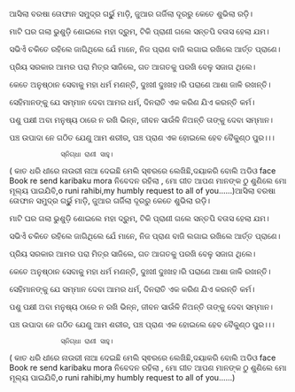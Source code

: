 ଆସିଲା ବରଷା ତୋଫାନ
                               ସମୁଦ୍ର ଗର୍ଭୁୁ ମାଡ଼ି,
ଜୁଆର ଗର୍ଜିଲା ଦୂରରୁ
                            କେତେ ଶୁଭିଲା ରଡ଼ି।

ମାଟି ଘର ଗଲା ଭୁଶୁଡ଼ି
                            ଶୋଇଲେ ମହା ଦ୍ରୁମ,
ଟିକି ପ୍ରାଣୀ ଗଲେ ସନ୍ତପି
                             ବତାସ ହେଲା ଯମ।

ସଭିଏଁ ଚକିତେ ରହିଲେ
                            ଜାଗିଥିଲେ   ଯେଁ  ମାନେ,
ନିଜ ପ୍ରାଣ ବାଜି ଲଗାଇ
                                ରଖିଲେ ଆର୍ତ୍ତ ପ୍ରାଣେ।
 
 ପ୍ରିୟ ସରକାର ଆମର 
                                ପରା ମିତ୍ର ସାଜିଲେ,
 ଗତ ଆଗତକୁ ପରଖି
                              ବେଳୁ ସଜାଗ ଥିଲେ।

କେତେ ଅନୁଷ୍ଠାନ ସେବାକୁ
                                  ମହା ଧର୍ମ ମଣନ୍ତି,
  ଦୁଃଖୀ ଦୁଃଖହ।ରି ପରାଣେ
                                   ଆଶା  ଜାଳି ରଖନ୍ତି।

ସେହିମାନଙ୍କୁ ଯେ ସମ୍ମାନ
                              ଦେବା ଆମର ଧର୍ମ,
ଦିନରାତି ଏକ କରିଣ
                                ଯିଏ କରନ୍ତି କର୍ମ।

ପଶୁ ପକ୍ଷୀ ଅବା ମନୁଷ୍ୟ
                               ଠାରେ ନ ରଖି ଭିନ୍ନ,
ଜୀବନ ସାଉଁଳି ନିଅନ୍ତି
                               ତାଙ୍କୁ ଦେବା ସମ୍ମାନ।

ପଞ୍ଚ ଉପାଦା ନେ ଗଠିତ
                              ଯେଣୁ ଆମ ଶରୀର,
ପଞ୍ଚ ପ୍ରାଣ ଏକ ହୋଇଲେ
                               ହେବ ବୈକୁଣ୍ଠ ପୁର।।।

                 ସ୍ନିଗ୍ଧା ରାଣୀ ସାହୁ।
                 
  ( କାତ ଧରି ଧୀରେ ନାଉରୀ ନାଆ ଦେଇଛି ମେଲି ସ୍ଵରରେ ଲେଖିଛି,ଦୟାକରି ବୋଲି ଅଡିଓ face Book re send karibaku mora ନିବେଦନ ରହିଲା , ମାେ ଗୀତ ଆପଣ ମାନଙ୍କ ଠୁ ଶୁଣିଲେ ମାେ ମୂଲ୍ୟ ପାଇଯିବି,o runi rahibi,my humbly request to all of you......)ଆସିଲା ବରଷା ତୋଫାନ
                               ସମୁଦ୍ର ଗର୍ଭୁୁ ମାଡ଼ି,
ଜୁଆର ଗର୍ଜିଲା ଦୂରରୁ
                            କେତେ ଶୁଭିଲା ରଡ଼ି।

ମାଟି ଘର ଗଲା ଭୁଶୁଡ଼ି
                            ଶୋଇଲେ ମହା ଦ୍ରୁମ,
ଟିକି ପ୍ରାଣୀ ଗଲେ ସନ୍ତପି
                             ବତାସ ହେଲା ଯମ।

ସଭିଏଁ ଚକିତେ ରହିଲେ
                            ଜାଗିଥିଲେ   ଯେଁ  ମାନେ,
ନିଜ ପ୍ରାଣ ବାଜି ଲଗାଇ
                                ରଖିଲେ ଆର୍ତ୍ତ ପ୍ରାଣେ।
 
 ପ୍ରିୟ ସରକାର ଆମର 
                                ପରା ମିତ୍ର ସାଜିଲେ,
 ଗତ ଆଗତକୁ ପରଖି
                              ବେଳୁ ସଜାଗ ଥିଲେ।

କେତେ ଅନୁଷ୍ଠାନ ସେବାକୁ
                                  ମହା ଧର୍ମ ମଣନ୍ତି,
  ଦୁଃଖୀ ଦୁଃଖହ।ରି ପରାଣେ
                                   ଆଶା  ଜାଳି ରଖନ୍ତି।

ସେହିମାନଙ୍କୁ ଯେ ସମ୍ମାନ
                              ଦେବା ଆମର ଧର୍ମ,
ଦିନରାତି ଏକ କରିଣ
                                ଯିଏ କରନ୍ତି କର୍ମ।

ପଶୁ ପକ୍ଷୀ ଅବା ମନୁଷ୍ୟ
                               ଠାରେ ନ ରଖି ଭିନ୍ନ,
ଜୀବନ ସାଉଁଳି ନିଅନ୍ତି
                               ତାଙ୍କୁ ଦେବା ସମ୍ମାନ।

ପଞ୍ଚ ଉପାଦା ନେ ଗଠିତ
                              ଯେଣୁ ଆମ ଶରୀର,
ପଞ୍ଚ ପ୍ରାଣ ଏକ ହୋଇଲେ
                               ହେବ ବୈକୁଣ୍ଠ ପୁର।।।

                 ସ୍ନିଗ୍ଧା ରାଣୀ ସାହୁ।
                 
  ( କାତ ଧରି ଧୀରେ ନାଉରୀ ନାଆ ଦେଇଛି ମେଲି ସ୍ଵରରେ ଲେଖିଛି,ଦୟାକରି ବୋଲି ଅଡିଓ face Book re send karibaku mora ନିବେଦନ ରହିଲା , ମାେ ଗୀତ ଆପଣ ମାନଙ୍କ ଠୁ ଶୁଣିଲେ ମାେ ମୂଲ୍ୟ ପାଇଯିବି,o runi rahibi,my humbly request to all of you......)
